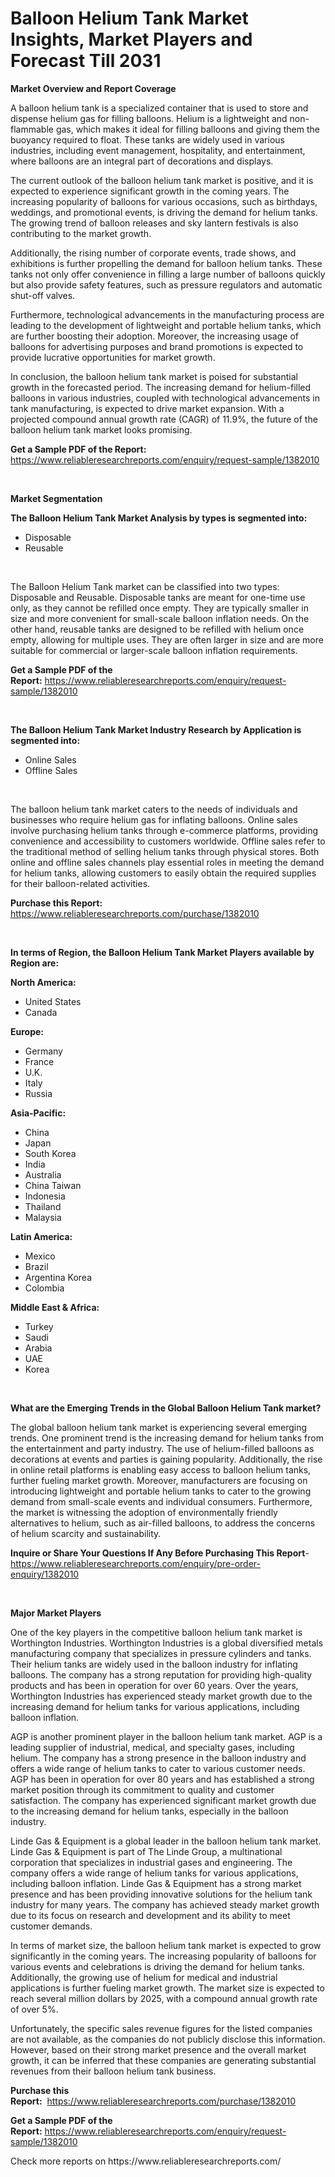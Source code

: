 <p><h1>Balloon Helium Tank Market Insights, Market Players and Forecast Till 2031</h1></p><p><strong>Market Overview and Report Coverage</strong></p>
<p><p>A balloon helium tank is a specialized container that is used to store and dispense helium gas for filling balloons. Helium is a lightweight and non-flammable gas, which makes it ideal for filling balloons and giving them the buoyancy required to float. These tanks are widely used in various industries, including event management, hospitality, and entertainment, where balloons are an integral part of decorations and displays.</p><p>The current outlook of the balloon helium tank market is positive, and it is expected to experience significant growth in the coming years. The increasing popularity of balloons for various occasions, such as birthdays, weddings, and promotional events, is driving the demand for helium tanks. The growing trend of balloon releases and sky lantern festivals is also contributing to the market growth.</p><p>Additionally, the rising number of corporate events, trade shows, and exhibitions is further propelling the demand for balloon helium tanks. These tanks not only offer convenience in filling a large number of balloons quickly but also provide safety features, such as pressure regulators and automatic shut-off valves.</p><p>Furthermore, technological advancements in the manufacturing process are leading to the development of lightweight and portable helium tanks, which are further boosting their adoption. Moreover, the increasing usage of balloons for advertising purposes and brand promotions is expected to provide lucrative opportunities for market growth.</p><p>In conclusion, the balloon helium tank market is poised for substantial growth in the forecasted period. The increasing demand for helium-filled balloons in various industries, coupled with technological advancements in tank manufacturing, is expected to drive market expansion. With a projected compound annual growth rate (CAGR) of 11.9%, the future of the balloon helium tank market looks promising.</p></p>
<p><strong>Get a Sample PDF of the Report:</strong> <a href="https://www.reliableresearchreports.com/enquiry/request-sample/1382010">https://www.reliableresearchreports.com/enquiry/request-sample/1382010</a></p>
<p>&nbsp;</p>
<p><strong>Market Segmentation</strong></p>
<p><strong>The Balloon Helium Tank Market Analysis by types is segmented into:</strong></p>
<p><ul><li>Disposable</li><li>Reusable</li></ul></p>
<p>&nbsp;</p>
<p><p>The Balloon Helium Tank market can be classified into two types: Disposable and Reusable. Disposable tanks are meant for one-time use only, as they cannot be refilled once empty. They are typically smaller in size and more convenient for small-scale balloon inflation needs. On the other hand, reusable tanks are designed to be refilled with helium once empty, allowing for multiple uses. They are often larger in size and are more suitable for commercial or larger-scale balloon inflation requirements.</p></p>
<p><strong>Get a Sample PDF of the Report:</strong>&nbsp;<a href="https://www.reliableresearchreports.com/enquiry/request-sample/1382010">https://www.reliableresearchreports.com/enquiry/request-sample/1382010</a></p>
<p>&nbsp;</p>
<p><strong>The Balloon Helium Tank Market Industry Research by Application is segmented into:</strong></p>
<p><ul><li>Online Sales</li><li>Offline Sales</li></ul></p>
<p>&nbsp;</p>
<p><p>The balloon helium tank market caters to the needs of individuals and businesses who require helium gas for inflating balloons. Online sales involve purchasing helium tanks through e-commerce platforms, providing convenience and accessibility to customers worldwide. Offline sales refer to the traditional method of selling helium tanks through physical stores. Both online and offline sales channels play essential roles in meeting the demand for helium tanks, allowing customers to easily obtain the required supplies for their balloon-related activities.</p></p>
<p><strong>Purchase this Report:</strong>&nbsp; <a href="https://www.reliableresearchreports.com/purchase/1382010">https://www.reliableresearchreports.com/purchase/1382010</a></p>
<p>&nbsp;</p>
<p><strong>In terms of Region, the Balloon Helium Tank Market Players available by Region are:</strong></p>
<p>
    <p> <strong> North America: </strong>
        <ul>
            <li>United States</li>
            <li>Canada</li>
        </ul>
        </p> 
    <p> <strong> Europe: </strong>
        <ul>
            <li>Germany</li>
            <li>France</li>
            <li>U.K.</li>
            <li>Italy</li>
            <li>Russia</li>
        </ul>
        </p> 
    <p> <strong> Asia-Pacific: </strong>
        <ul>
            <li>China</li>
            <li>Japan</li>
            <li>South Korea</li>
            <li>India</li>
            <li>Australia</li>
            <li>China Taiwan</li>
            <li>Indonesia</li>
            <li>Thailand</li>
            <li>Malaysia</li>
        </ul>
        </p> 
    <p> <strong> Latin America: </strong>
        <ul>
            <li>Mexico</li>
            <li>Brazil</li>
            <li>Argentina Korea</li>
            <li>Colombia</li>
        </ul>
        </p> 
    <p> <strong> Middle East & Africa: </strong>
        <ul>
            <li>Turkey</li>
            <li>Saudi</li>
            <li>Arabia</li>
            <li>UAE</li>
            <li>Korea</li>
        </ul>
    </p>
    </p>
<p>&nbsp;</p>
<p><strong>What are the Emerging Trends in the Global Balloon Helium Tank market?</strong></p>
<p><p>The global balloon helium tank market is experiencing several emerging trends. One prominent trend is the increasing demand for helium tanks from the entertainment and party industry. The use of helium-filled balloons as decorations at events and parties is gaining popularity. Additionally, the rise in online retail platforms is enabling easy access to balloon helium tanks, further fueling market growth. Moreover, manufacturers are focusing on introducing lightweight and portable helium tanks to cater to the growing demand from small-scale events and individual consumers. Furthermore, the market is witnessing the adoption of environmentally friendly alternatives to helium, such as air-filled balloons, to address the concerns of helium scarcity and sustainability.</p></p>
<p><strong>Inquire or Share Your Questions If Any Before Purchasing This Report</strong>- <a href="https://www.reliableresearchreports.com/enquiry/pre-order-enquiry/1382010">https://www.reliableresearchreports.com/enquiry/pre-order-enquiry/1382010</a></p>
<p>&nbsp;</p>
<p><strong>Major Market Players</strong></p>
<p><p>One of the key players in the competitive balloon helium tank market is Worthington Industries. Worthington Industries is a global diversified metals manufacturing company that specializes in pressure cylinders and tanks. Their helium tanks are widely used in the balloon industry for inflating balloons. The company has a strong reputation for providing high-quality products and has been in operation for over 60 years. Over the years, Worthington Industries has experienced steady market growth due to the increasing demand for helium tanks for various applications, including balloon inflation.</p><p>AGP is another prominent player in the balloon helium tank market. AGP is a leading supplier of industrial, medical, and specialty gases, including helium. The company has a strong presence in the balloon industry and offers a wide range of helium tanks to cater to various customer needs. AGP has been in operation for over 80 years and has established a strong market position through its commitment to quality and customer satisfaction. The company has experienced significant market growth due to the increasing demand for helium tanks, especially in the balloon industry.</p><p>Linde Gas & Equipment is a global leader in the balloon helium tank market. Linde Gas & Equipment is part of The Linde Group, a multinational corporation that specializes in industrial gases and engineering. The company offers a wide range of helium tanks for various applications, including balloon inflation. Linde Gas & Equipment has a strong market presence and has been providing innovative solutions for the helium tank industry for many years. The company has achieved steady market growth due to its focus on research and development and its ability to meet customer demands.</p><p>In terms of market size, the balloon helium tank market is expected to grow significantly in the coming years. The increasing popularity of balloons for various events and celebrations is driving the demand for helium tanks. Additionally, the growing use of helium for medical and industrial applications is further fueling market growth. The market size is expected to reach several million dollars by 2025, with a compound annual growth rate of over 5%.</p><p>Unfortunately, the specific sales revenue figures for the listed companies are not available, as the companies do not publicly disclose this information. However, based on their strong market presence and the overall market growth, it can be inferred that these companies are generating substantial revenues from their balloon helium tank business.</p></p>
<p><strong>Purchase this Report:</strong>&nbsp;&nbsp;<a href="https://www.reliableresearchreports.com/purchase/1382010">https://www.reliableresearchreports.com/purchase/1382010</a></p>
<p></p>
<p><strong>Get a Sample PDF of the Report:</strong>&nbsp;<a href="https://www.reliableresearchreports.com/enquiry/request-sample/1382010">https://www.reliableresearchreports.com/enquiry/request-sample/1382010</a></p>
<p>Check more reports on https://www.reliableresearchreports.com/</p>
